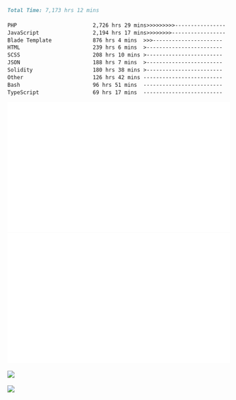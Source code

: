 <!--START_SECTION:waka-->

```markdown
Total Time: 7,173 hrs 12 mins

PHP                        2,726 hrs 29 mins>>>>>>>>>----------------   37.35 %
JavaScript                 2,194 hrs 17 mins>>>>>>>>-----------------   30.06 %
Blade Template             876 hrs 4 mins  >>>----------------------   12.00 %
HTML                       239 hrs 6 mins  >------------------------   03.28 %
SCSS                       208 hrs 10 mins >------------------------   02.85 %
JSON                       188 hrs 7 mins  >------------------------   02.58 %
Solidity                   180 hrs 38 mins >------------------------   02.47 %
Other                      126 hrs 42 mins -------------------------   01.74 %
Bash                       96 hrs 51 mins  -------------------------   01.33 %
TypeScript                 69 hrs 17 mins  -------------------------   00.95 %
```

<!--END_SECTION:waka-->

![](https://raw.githubusercontent.com/DrMaxis/github-stats-transparent/output/generated/overview.svg)
![](https://raw.githubusercontent.com/DrMaxis/github-stats-transparent/output/generated/languages.svg)

![](https://git-readme-stats-drmaxis-projects.vercel.app/api?username=drmaxis&show_icons=true&theme=outrun&count_private=true&show=reviews,discussions_started,discussions_answered,prs_merged,prs_merged_percentage&custom_title=2024%20Github%20Rank)
 
<a href="https://count.getloli.com/"><img src="https://count.getloli.com/get/@:maxis-the-alchemist?theme=rule34"></a>
<!-- https://count.getloli.com/get/@alchemist?theme=rule34 -->
<br>
